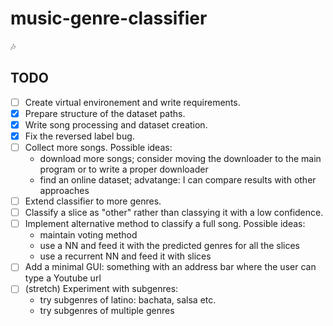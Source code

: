 # music-genre-classifier
:notes:

## TODO
- [ ] Create virtual environement and write requirements.
- [x] Prepare structure of the dataset paths.
- [x] Write song processing and dataset creation.
- [x] Fix the reversed label bug.
- [ ] Collect more songs. Possible ideas:
  * download more songs; consider moving the downloader to the main program or to write a proper downloader
  * find an online dataset; advatange: I can compare results with other approaches
- [ ] Extend classifier to more genres.
- [ ] Classify a slice as "other" rather than classying it with a low confidence.
- [ ] Implement alternative method to classify a full song. Possible ideas:
  * maintain voting method
  * use a NN and feed it with the predicted genres for all the slices
  * use a recurrent NN and feed it with slices
- [ ] Add a minimal GUI: something with an address bar where the user can type a Youtube url
- [ ] (stretch) Experiment with subgenres:
  * try subgenres of latino: bachata, salsa etc.
  * try subgenres of multiple genres
